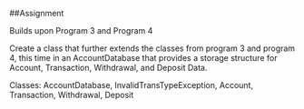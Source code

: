 ##Assignment

Builds upon Program 3 and Program 4

Create a class that further extends the classes from program 3 and program 4, this time in an AccountDatabase that provides a storage structure for Account, Transaction, Withdrawal, and Deposit Data.

Classes: AccountDatabase, InvalidTransTypeException, Account, Transaction, Withdrawal, Deposit

